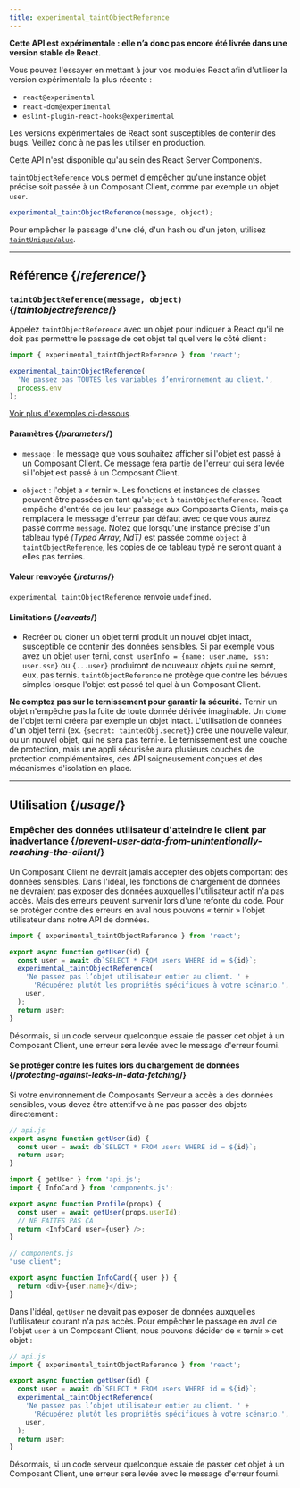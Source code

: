 ```yaml
---
title: experimental_taintObjectReference
---
```


<Wip>

**Cette API est expérimentale : elle n’a donc pas encore été livrée dans une version stable de React.**

Vous pouvez l'essayer en mettant à jour vos modules React afin d'utiliser la version expérimentale la plus récente :

- `react@experimental`
- `react-dom@experimental`
- `eslint-plugin-react-hooks@experimental`

Les versions expérimentales de React sont susceptibles de contenir des bugs. Veillez donc à ne pas les utiliser en production.

Cette API n'est disponible qu'au sein des React Server Components.

</Wip>


<Intro>

`taintObjectReference` vous permet d'empêcher qu'une instance objet précise soit passée à un Composant Client, comme par exemple un objet `user`.

```js
experimental_taintObjectReference(message, object);
```

Pour empêcher le passage d'une clé, d'un hash ou d'un jeton, utilisez [`taintUniqueValue`](/reference/react/experimental_taintUniqueValue).

</Intro>

<InlineToc />

---

## Référence {/*reference*/}

### `taintObjectReference(message, object)` {/*taintobjectreference*/}

Appelez `taintObjectReference` avec un objet pour indiquer à React qu'il ne doit pas permettre le passage de cet objet tel quel vers le côté client :

```js
import { experimental_taintObjectReference } from 'react';

experimental_taintObjectReference(
  'Ne passez pas TOUTES les variables d’environnement au client.',
  process.env
);
```

[Voir plus d'exemples ci-dessous](#usage).

#### Paramètres {/*parameters*/}

* `message` : le message que vous souhaitez afficher si l'objet est passé à un Composant Client.  Ce message fera partie de l'erreur qui sera levée si l'objet est passé à un Composant Client.

* `object` : l'objet a « ternir ».  Les fonctions et instances de classes peuvent être passées en tant qu'`object` à `taintObjectReference`. React empêche d'entrée de jeu leur passage aux Composants Clients, mais ça remplacera le message d'erreur par défaut avec ce que vous aurez passé comme `message`. Notez que lorsqu'une instance précise d'un tableau typé *(Typed Array, NdT)* est passée comme `object` à `taintObjectReference`, les copies de ce tableau typé ne seront quant à elles pas ternies.

#### Valeur renvoyée {/*returns*/}

`experimental_taintObjectReference` renvoie `undefined`.

#### Limitations {/*caveats*/}

- Recréer ou cloner un objet terni produit un nouvel objet intact, susceptible de contenir des données sensibles. Si par exemple vous avez un objet `user` terni, `const userInfo = {name: user.name, ssn: user.ssn}` ou `{...user}` produiront de nouveaux objets qui ne seront, eux, pas ternis. `taintObjectReference` ne protège que contre les bévues simples lorsque l'objet est passé tel quel à un Composant Client.

<Pitfall>

**Ne comptez pas sur le ternissement pour garantir la sécurité.** Ternir un objet n'empêche pas la fuite de toute donnée dérivée imaginable. Un clone de l'objet terni créera par exemple un objet intact. L'utilisation de données d'un objet terni (ex. `{secret: taintedObj.secret}`) crée une nouvelle valeur, ou un nouvel objet, qui ne sera pas terni·e. Le ternissement est une couche de protection, mais une appli sécurisée aura plusieurs couches de protection complémentaires, des API soigneusement conçues et des mécanismes d'isolation en place.

</Pitfall>

---

## Utilisation {/*usage*/}

### Empêcher des données utilisateur d'atteindre le client par inadvertance {/*prevent-user-data-from-unintentionally-reaching-the-client*/}

Un Composant Client ne devrait jamais accepter des objets comportant des données sensibles.  Dans l'idéal, les fonctions de chargement de données ne devraient pas exposer des données auxquelles l'utilisateur actif n'a pas accès.  Mais des erreurs peuvent survenir lors d'une refonte du code.  Pour se protéger contre des erreurs en aval nous pouvons « ternir » l'objet utilisateur dans notre API de données.

```js
import { experimental_taintObjectReference } from 'react';

export async function getUser(id) {
  const user = await db`SELECT * FROM users WHERE id = ${id}`;
  experimental_taintObjectReference(
    'Ne passez pas l’objet utilisateur entier au client. ' +
      'Récupérez plutôt les propriétés spécifiques à votre scénario.',
    user,
  );
  return user;
}
```

Désormais, si un code serveur quelconque essaie de passer cet objet à un Composant Client, une erreur sera levée avec le message d'erreur fourni.

<DeepDive>

#### Se protéger contre les fuites lors du chargement de données {/*protecting-against-leaks-in-data-fetching*/}

Si votre environnement de Composants Serveur a accès à des données sensibles, vous devez être attentif·ve à ne pas passer des objets directement :

```js
// api.js
export async function getUser(id) {
  const user = await db`SELECT * FROM users WHERE id = ${id}`;
  return user;
}
```

```js
import { getUser } from 'api.js';
import { InfoCard } from 'components.js';

export async function Profile(props) {
  const user = await getUser(props.userId);
  // NE FAITES PAS ÇA
  return <InfoCard user={user} />;
}
```

```js
// components.js
"use client";

export async function InfoCard({ user }) {
  return <div>{user.name}</div>;
}
```

Dans l'idéal, `getUser` ne devait pas exposer de données auxquelles l'utilisateur courant n'a pas accès. Pour empêcher le passage en aval de l'objet `user` à un Composant Client, nous pouvons décider de « ternir » cet objet :


```js
// api.js
import { experimental_taintObjectReference } from 'react';

export async function getUser(id) {
  const user = await db`SELECT * FROM users WHERE id = ${id}`;
  experimental_taintObjectReference(
    'Ne passez pas l’objet utilisateur entier au client. ' +
      'Récupérez plutôt les propriétés spécifiques à votre scénario.',
    user,
  );
  return user;
}
```

Désormais, si un code serveur quelconque essaie de passer cet objet à un Composant Client, une erreur sera levée avec le message d'erreur fourni.

</DeepDive>
